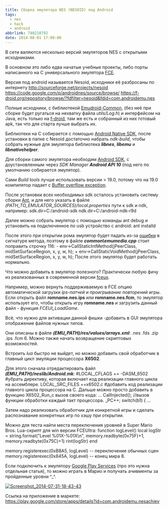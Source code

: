 ```yaml
---
title: Сборка эмулятора NES (NESOID) под Android
tags:
  - nes
  - hack
  - android
abbrlink: 740210792
date: 2014-08-01 17:09:00
---
```


В сети валяются несколько версий эмуляторов NES с открытыми исходниками.

В основном это либо едва начатые учебные проекты, либо порты написанного на C универсального эмулятора [FCE](http://www.zophar.net/nes/fce-ultra.html).

Версия под android называется Nesoid, исходники её разбросаны по интернету
<http://sourceforge.net/projects/nesoid>
<https://code.google.com/p/androidnes/source/browse/>
<https://f-droid.org/repository/browse/?fdfilter=nesoid&fdid=com.androidemu.nes>

Полные исходники, с библиотекой [Emudroid-Common](https://github.com/Pretz/Emudroid-Common), (без неё при сборке будет ругаться на нехватку файла *utils/Log.h*) и интерфейсом на Java, есть только на [f-droid](https://f-droid.org/repo/com.androidemu.nes_61_src.tar.gz), там же есть и собранный из них готовый apk, так что для старта лучше выбрать их.

Библиотеки на C собирается с помощью [Android Native SDK](https://developer.android.com/tools/sdk/ndk/index.html), после установки в папке с Nesoid достаточно набрать *ndk-build*, чтобы собрать нужные для эмулятора библиотека ***libnes***, ***libemu*** и ***libnativehelper***.

Для сборки самого эмулятора необходим [Android SDK](http://developer.android.com/sdk/index.html), с доустановленным через *SDK Manager* ***Android API 10*** (под него по умолчанию собирается эмулятор).

Сами *Build tools* лучше использовать версии > 19.0, потому что на 19.0 компилятор падает с [Buffer overflow exception](http://stackoverflow.com/questions/19727915/android-dex-gives-a-bufferoverflowexception-when-building).

 После установки всех необходимых sdk осталось установить систему сборки [Ant](http://ant.apache.org), и для него указать в файле *(PATH\_TO\_EMULATOR\_SOURCES)/local.properties* пути к sdk и ndk, например: sdk.dir=C:/android-sdk ndk.dir=C:/android-ndk-r9d
 
 Далее можно собрать эмулятор с помощью команды ant debug и установить на подключенное по usb устройство с android: ant installd
 
 После этого при открытии рома эмулятор будет падать из-за [ошибки](https://github.com/Pretz/SNesoid/issues/3) в сигнатуре метода, поэтому в файле ***common\emumedia.cpp*** стоит поправить строчку 116: - env->CallStaticIntMethod(jPeerClass, midSetSurfaceRegion, x, y, w, h); + env->CallStaticVoidMethod(jPeerClass, midSetSurfaceRegion, x, y, w, h); После этого эмулятор будет работать нормально. 
 
 Что можно добавить в эмулятор полезного? Практически любую фичу из реализованных в современной версии [fceux](http://www.fceux.com/web/version.html).
 
 Например, можно вернуть поддерживаемую в FCE опцию автоматической загрузки *ips-патчей* и *проигрывание повторений* игры. Если открыть файл **romname.nes.ips** или **romname.nes.fcm**, то эмулятор использует его, чтобы открыть игру **romname.nes** и загрузить данный файл - функция *FCEUI\_LoadGamе*.
 
 Всё, что нужно для активации данной фишки -добавить в GUI эмулятора отображение файлов нужных типов.
 
 Они описаны в файле ***(EMU\_PATH)/res/values/arrays.xml***: <string-array name="file\_chooser\_filters"> <item>.nes</item> <item>.fds</item> <item>.zip</item> <item>.ips</item> <!-- ips patches --> <item>.fcm</item> <!-- movies --> </string-array> 6. Можно также начать возвращение скриптовых возможностей.
 
 Встроить *lua* быстро не выйдет, но можно добавить свой обработчик в главный цикл эмуляции процессора **X6502**.
 
 Для этого сначала отредактировать файл ***(EMU\_PATH)/neslib/Android.mk***: #LOCAL\_CFLAGS += -DASM\_6502 #убрать директиву, которая включает код реализации главного цикла на ассемблере.
 LOCAL\_SRC\_FILES +=x6502.c #добавить код реализации главного цикла процессора на C.
 Дальше можно просто добавить в функцию X6502\_Run\_c вызов своего кода:
 ... CallInjected();
 //вызов функции обработки каждый такт процессора.
 \_PC++; switch(b1) { 
   ...
   
   Затем надо реализовать обработчик для конкретной игры и сделать распознавание конкретных игр по хэшу при открытии. 
   
   Можно для теста найти места переключения уровней в Super Mario Bros. Lua-скрипт для win версии FCEUltra:
   function logLevel()
   local logStr = string.format("Level %01X-%01X\n", memory.readbyte(0x75F)+1, memory.readbyte(0x75C)+1) 
   rint(logStr)
   end
   
   memory.registerexec(0xB8A5, logLevel) -- переключение обычных сцен
   memory.registerexec(0x845A, logLevel) -- конец мира 8.
   
   Если подключить к эмулятору [Google Play Services](http://developer.android.com/google/play-services/games.html) (про это нужна отдельная статья), то можно играть в Марио и получать ачивменты за пройденные уровни ^\_^.
   
   [![Screenshot_2014-07-31-18-43-43](http://ic.pics.livejournal.com/spiiin/20318251/38390/38390_300.png "Screenshot_2014-07-31-18-43-43")](http://ic.pics.livejournal.com/spiiin/20318251/38390/38390_original.png)
   
   Ссылка на приложение в маркете: <https://play.google.com/store/apps/details?id=com.androidemu.nesachiev>